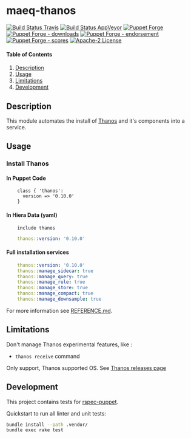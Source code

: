 # maeq-thanos

[![Build Status Travis](https://img.shields.io/travis/com/syberalexis/puppet-thanos/master?label=build%20travis)](https://travis-ci.com/syberalexis/puppet-thanos)
[![Build Status AppVeyor](https://img.shields.io/appveyor/ci/syberalexis/puppet-thanos/master?label=build%20appveyor)](https://ci.appveyor.com/project/syberalexis/puppet-thanos)
[![Puppet Forge](https://img.shields.io/puppetforge/v/maeq/thanos.svg)](https://forge.puppetlabs.com/maeq/thanos)
[![Puppet Forge - downloads](https://img.shields.io/puppetforge/dt/maeq/thanos.svg)](https://forge.puppetlabs.com/maeq/thanos)
[![Puppet Forge - endorsement](https://img.shields.io/puppetforge/e/maeq/thanos.svg)](https://forge.puppetlabs.com/maeq/thanos)
[![Puppet Forge - scores](https://img.shields.io/puppetforge/f/maeq/thanos.svg)](https://forge.puppetlabs.com/maeq/thanos)
[![Apache-2 License](https://img.shields.io/github/license/syberalexis/puppet-thanos.svg)](LICENSE)


#### Table of Contents

1. [Description](#description)
2. [Usage](#usage)
3. [Limitations](#limitations)
4. [Development](#development)

## Description

This module automates the install of [Thanos](https://github.com/thanos-io/thanos) and it's components into a service.  

## Usage

### Install Thanos

#### In Puppet Code
```puppet
    class { 'thanos':
      version => '0.10.0'
    }
```

#### In Hiera Data (yaml)
```puppet
    include thanos
```
```yaml
    thanos::version: '0.10.0'
```

#### Full installation services
```yaml
    thanos::version: '0.10.0'
    thanos::manage_sidecar: true
    thanos::manage_query: true
    thanos::manage_rule: true
    thanos::manage_store: true
    thanos::manage_compact: true
    thanos::manage_downsample: true
```

For more information see [REFERENCE.md](REFERENCE.md).

## Limitations

Don't manage Thanos experimental features, like :
- `thanos receive` command

Only support, Thanos supported OS. See [Thanos releases page](https://github.com/thanos-io/thanos/releases)

## Development

This project contains tests for [rspec-puppet](http://rspec-puppet.com/).

Quickstart to run all linter and unit tests:
```bash
bundle install --path .vendor/
bundle exec rake test
```
